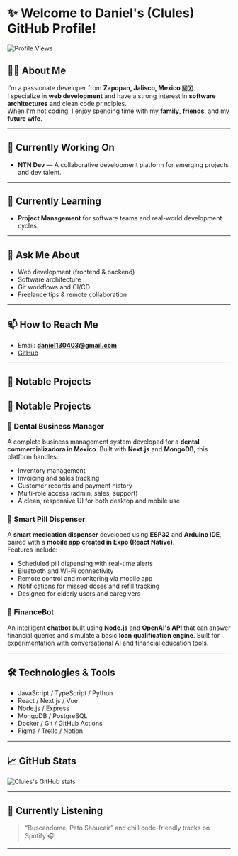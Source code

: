 # ✨ Welcome to Daniel's (Clules) GitHub Profile!

![Profile Views](https://komarev.com/ghpvc/?username=clules&color=blueviolet)

## 👨‍💻 About Me
I'm a passionate developer from **Zapopan, Jalisco, Mexico 🇲🇽**.  
I specialize in **web development** and have a strong interest in **software architectures** and clean code principles.  
When I'm not coding, I enjoy spending time with my **family**, **friends**, and my **future wife**.

---

## 🔭 Currently Working On
- **NTN Dev** — A collaborative development platform for emerging projects and dev talent.

---

## 🌱 Currently Learning
- **Project Management** for software teams and real-world development cycles.

---

## 💬 Ask Me About
- Web development (frontend & backend)
- Software architecture
- Git workflows and CI/CD
- Freelance tips & remote collaboration

---

## 📫 How to Reach Me
- Email: **daniel130403@gmail.com**
- [GitHub](https://github.com/clules)

---

## 🧩 Notable Projects

## 🧩 Notable Projects

### 🦷 Dental Business Manager
A complete business management system developed for a **dental commercializadora in Mexico**. Built with **Next.js** and **MongoDB**, this platform handles:
- Inventory management
- Invoicing and sales tracking
- Customer records and payment history
- Multi-role access (admin, sales, support)
- A clean, responsive UI for both desktop and mobile use

### 💊 Smart Pill Dispenser
A **smart medication dispenser** developed using **ESP32** and **Arduino IDE**, paired with a **mobile app created in Expo (React Native)**.  
Features include:
- Scheduled pill dispensing with real-time alerts
- Bluetooth and Wi-Fi connectivity
- Remote control and monitoring via mobile app
- Notifications for missed doses and refill tracking
- Designed for elderly users and caregivers

### 💬 FinanceBot
An intelligent **chatbot** built using **Node.js** and **OpenAI's API** that can answer financial queries and simulate a basic **loan qualification engine**. Built for experimentation with conversational AI and financial education tools.

---

## 🛠️ Technologies & Tools
- JavaScript / TypeScript / Python
- React / Next.js / Vue
- Node.js / Express
- MongoDB / PostgreSQL
- Docker / Git / GitHub Actions
- Figma / Trello / Notion

---

## 📈 GitHub Stats

![Clules's GitHub stats](https://github-readme-stats.vercel.app/api?username=clules&show_icons=true&theme=radical)

---

## 🎵 Currently Listening
> “Buscandome, Pato Shoucair” and chill code-friendly tracks on Spotify 🎧

---

